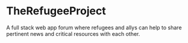 # TheRefugeeProject
A full stack web app forum where refugees and allys can help to share pertinent news and critical resources with each other.  
